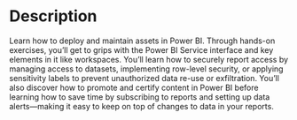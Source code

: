 # Description

Learn how to deploy and maintain assets in Power BI. Through hands-on exercises, you’ll get to grips with the Power BI Service interface and key elements in it like workspaces. You’ll learn how to securely report access by managing access to datasets, implementing row-level security, or applying sensitivity labels to prevent unauthorized data re-use or exfiltration. You’ll also discover how to promote and certify content in Power BI before learning how to save time by subscribing to reports and setting up data alerts—making it easy to keep on top of changes to data in your reports.